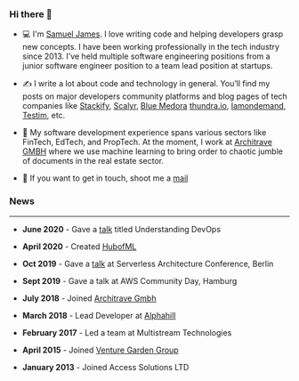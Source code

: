 ### Hi there 👋

- 💻 I'm [Samuel James](https://www.linkedin.com/in/abiodunjames/). I love writing code and helping developers grasp new concepts. I have been working professionally in the tech industry since 2013. I’ve held multiple software engineering positions from a junior software engineer position to a team lead position at startups.

- ✍️ I write a lot about code and technology in general. You’ll find my posts on major developers community platforms and blog pages of tech companies like [Stackify](https://stackify.com/aws-lambda-with-node-js-a-complete-getting-started-guide/), [Scalyr](https://www.scalyr.com), [Blue Medora](https://bluemedora.com/) [thundra.io](https://thundra.io), [Iamondemand](https://iamondemand.com/), [Testim](http://testim.io/), etc.

- 🔭 My software development experience spans various sectors like FinTech, EdTech, and PropTech. At the moment, I work at [Architrave GMBH](https://www.architrave.de/) where we use machine learning to bring order to chaotic jumble of documents in the real estate sector.

- 💬 If you want to get in touch, shoot me a  <a href ="mailto:samuel4abiodun@gmail.com">mail</a>

### News

---

- **June 2020** - Gave a [talk](https://www.slideshare.net/SamuelJames16/understanding-devops-236615132) titled Understanding DevOps

- **April 2020** - Created [HubofML](https://twitter.com/hubofml)

- **Oct 2019** - Gave a [talk](https://speakerdeck.com/abiodunjames/build-a-serverless-recommendation-engine-in-72-hours) at Serverless Architecture Conference, Berlin

- **Sept 2019** - Gave a talk at AWS Community Day, Hamburg

- **July 2018** - Joined [Architrave Gmbh](https://architrave.de)

- **March 2018** - Lead Developer at [Alphahill](%5Bhttps://alphahill.com/%5D(https://alphahill.com/))

- **February 2017** -  Led a team at Multistream Technologies

- **April 2015** - Joined [Venture Garden Group](http://venturegardengroup.com/)

- **January 2013**  - Joined Access Solutions LTD

